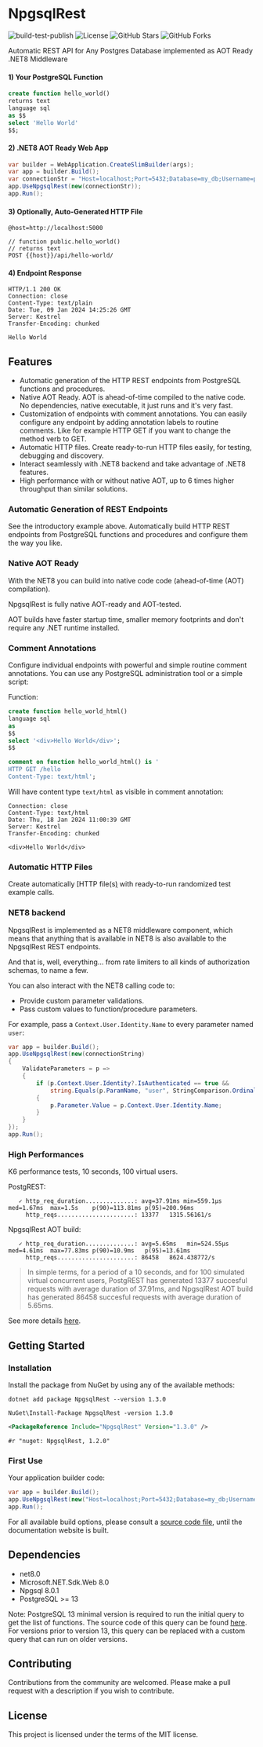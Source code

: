 # NpgsqlRest

![build-test-publish](https://github.com/vb-consulting/NpgsqlRest/workflows/build-test-publish/badge.svg)
![License](https://img.shields.io/badge/license-MIT-green)
![GitHub Stars](https://img.shields.io/github/stars/vb-consulting/NpgsqlRest?style=social)
![GitHub Forks](https://img.shields.io/github/forks/vb-consulting/NpgsqlRest?style=social)

Automatic REST API for Any Postgres Database implemented as AOT Ready .NET8 Middleware

#### 1) Your PostgreSQL Function

```sql
create function hello_world()                                    
returns text 
language sql
as $$
select 'Hello World'
$$;
```

#### 2) .NET8 AOT Ready Web App

```csharp
var builder = WebApplication.CreateSlimBuilder(args);
var app = builder.Build();
var connectionStr = "Host=localhost;Port=5432;Database=my_db;Username=postgres;Password=postgres";
app.UseNpgsqlRest(new(connectionStr));
app.Run();
```

#### 3) Optionally, Auto-Generated HTTP File

```http
@host=http://localhost:5000                                      

// function public.hello_world()
// returns text
POST {{host}}/api/hello-world/
```

#### 4) Endpoint Response

```http
HTTP/1.1 200 OK                                                  
Connection: close
Content-Type: text/plain
Date: Tue, 09 Jan 2024 14:25:26 GMT
Server: Kestrel
Transfer-Encoding: chunked

Hello World
```

## Features

- Automatic generation of the HTTP REST endpoints from PostgreSQL functions and procedures.
- Native AOT Ready. AOT is ahead-of-time compiled to the native code. No dependencies, native executable, it just runs and it's very fast.
- Customization of endpoints with comment annotations. You can easily configure any endpoint by adding annotation labels to routine comments. Like for example HTTP GET if you want to change the method verb to GET.
- Automatic HTTP files. Create ready-to-run HTTP files easily, for testing, debugging and discovery.
- Interact seamlessly with .NET8 backend and take advantage of .NET8 features.
- High performance with or without native AOT, up to 6 times higher throughput than similar solutions.

### Automatic Generation of REST Endpoints

See the introductory example above. Automatically build HTTP REST endpoints from PostgreSQL functions and procedures and configure them the way you like.

### Native AOT Ready

With the NET8 you can build into native code code (ahead-of-time (AOT) compilation). 

NpgsqlRest is fully native AOT-ready and AOT-tested.

AOT builds have faster startup time, smaller memory footprints and don't require any .NET runtime installed.

### Comment Annotations

Configure individual endpoints with powerful and simple routine comment annotations. You can use any PostgreSQL administration tool or a simple script:

Function:

```sql
create function hello_world_html()                               
language sql 
as 
$$
select '<div>Hello World</div>';
$$

comment on function hello_world_html() is '
HTTP GET /hello
Content-Type: text/html';
```

Will have content type `text/html` as visible in comment annotation:

```http
Connection: close                                                
Content-Type: text/html
Date: Thu, 18 Jan 2024 11:00:39 GMT
Server: Kestrel
Transfer-Encoding: chunked

<div>Hello World</div>
```

### Automatic HTTP Files

Create automatically [HTTP file(s[)](https://learn.microsoft.com/en-us/aspnet/core/test/http-files?view=aspnetcore-8.0) with ready-to-run randomized test example calls.

### NET8 backend

NpgsqlRest is implemented as a NET8 middleware component, which means that anything that is available in NET8 is also available to the NpgsqlRest REST endpoints. 

And that is, well, everything... from rate limiters to all kinds of authorization schemas, to name a few.

You can also interact with the NET8 calling code to: 

- Provide custom parameter validations.
- Pass custom values to function/procedure parameters.

For example, pass a `Context.User.Identity.Name` to every parameter named `user`:

```csharp
var app = builder.Build();                                       
app.UseNpgsqlRest(new(connectionString)
{
    ValidateParameters = p =>
    {
        if (p.Context.User.Identity?.IsAuthenticated == true && 
            string.Equals(p.ParamName, "user", StringComparison.OrdinalIgnoreCase))
        {
            p.Parameter.Value = p.Context.User.Identity.Name;
        }
    } 
});
app.Run();
```

### High Performances

K6 performance tests, 10 seconds, 100 virtual users.

PostgREST:

```console
   ✓ http_req_duration..............: avg=37.91ms min=559.1µs  med=1.67ms  max=1.5s    p(90)=113.81ms p(95)=200.96ms
     http_reqs......................: 13377   1315.56161/s
```

NpgsqlRest AOT build:

```console
   ✓ http_req_duration..............: avg=5.65ms   min=524.55µs med=4.61ms  max=77.83ms p(90)=10.9ms   p(95)=13.61ms
     http_reqs......................: 86458   8624.438772/s
```

> In simple terms, for a period of a 10 seconds, and for 100 simulated virtual concurrent users, PostgREST has generated 13377 succesful requests with average duration of 37.91ms, and NpgsqlRest AOT build has generated 86458 succesful requests with average duration of 5.65ms.

See more details [here](https://github.com/vb-consulting/NpgsqlRest/tree/master/NpgsqlRestPerfTest).
  
## Getting Started

### Installation

Install the package from NuGet by using any of the available methods:

```console
dotnet add package NpgsqlRest --version 1.3.0
```
```console
NuGet\Install-Package NpgsqlRest -version 1.3.0
```
```xml
<PackageReference Include="NpgsqlRest" Version="1.3.0" />
```
```console
#r "nuget: NpgsqlRest, 1.2.0"
```

### First Use

Your application builder code:

```csharp
var app = builder.Build();
app.UseNpgsqlRest(new("Host=localhost;Port=5432;Database=my_db;Username=postgres;Password=postgres"));
app.Run();
```

For all available build options, please consult a [source code file](https://github.com/vb-consulting/NpgsqlRest/blob/master/NpgsqlRest/NpgsqlRestOptions.cs), until the documentation website is built.

## Dependencies

- net8.0
- Microsoft.NET.Sdk.Web 8.0
- Npgsql 8.0.1
- PostgreSQL >= 13

Note: PostgreSQL 13 minimal version is required to run the initial query to get the list of functions. The source code of this query can be found [here](https://github.com/vb-consulting/NpgsqlRest/blob/master/NpgsqlRest/RoutineQuery.cs#L9C9-L9C49). For versions prior to version 13, this query can be replaced with a custom query that can run on older versions.

## Contributing

Contributions from the community are welcomed.
Please make a pull request with a description if you wish to contribute.

## License

This project is licensed under the terms of the MIT license.
